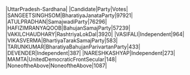  
|UttarPradesh-Sardhana|
|Candidate|Party|Votes|
|SANGEETSINGHSOM|BharatiyaJanataParty|97921|
|ATULPRADHAN|SamajwadiParty|76296|
|HAFIZIMRANYAQOOB|BahujanSamajParty|57239|
|VAKILCHAUDHARY|RashtriyaLokDal|3920|
|VASIFALI|Independent|964|
|VIKASVERMA|BhartiyaTarakSamajParty|583|
|TARUNKUMAR|BharatiyaBahujanParivartanParty|433|
|DEVENDER|Independent|387|
|NARESHKASHYAP|Independent|273|
|MAMTA|UnitedDemocraticFrontSecular|148|
|NoneoftheAbove|NoneoftheAbove|1087|
